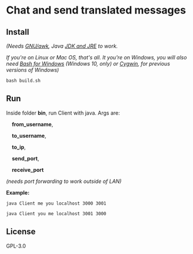 # Chat and send translated messages

## Install 
*(Needs [GNU/awk](https://www.gnu.org/software/gawk/), Java [JDK and JRE](http://www.oracle.com/technetwork/pt/java/javase/downloads/index.html) to work.*

*If you're on Linux or Mac OS, that's all. It you're on Windows, you will also need [Bash for Windows](https://msdn.microsoft.com/pt-br/commandline/wsl/faq) (Windows 10, only) or [Cygwin](https://www.cygwin.com), for previous versions of Windows)*

`bash build.sh`

## Run

Inside folder **bin**, run Client with java. Args are: 

&nbsp;&nbsp;&nbsp;&nbsp;**from_username**, 

&nbsp;&nbsp;&nbsp;&nbsp;**to_username**, 

&nbsp;&nbsp;&nbsp;&nbsp;**to_ip**,

&nbsp;&nbsp;&nbsp;&nbsp;**send_port**, 

&nbsp;&nbsp;&nbsp;&nbsp;**receive_port**

*(needs port forwarding to work outside of LAN)*

**Example:**

`java Client me you localhost 3000 3001`


`java Client you me localhost 3001 3000`

## License

GPL-3.0
